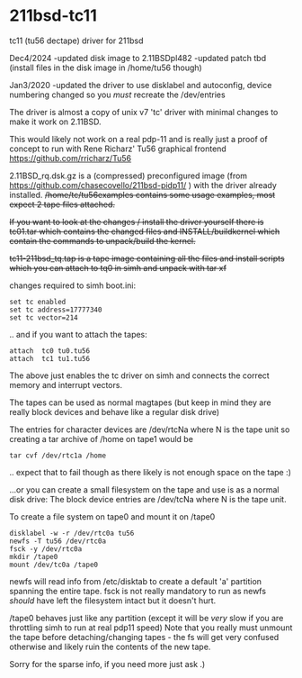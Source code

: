 # 211bsd-tc11
tc11 (tu56 dectape) driver for 211bsd

Dec4/2024
-updated disk image to 2.11BSDpl482
-updated patch tbd (install files in the disk image in /home/tu56 though) 

Jan3/2020
-updated the driver to use disklabel and autoconfig, device numbering changed so you *must* recreate the /dev/entries


The driver is almost a copy of unix v7 'tc' driver with minimal changes to make it work on 2.11BSD.

This would likely not work on a real pdp-11 and is really just a proof of concept to run with 
Rene Richarz' Tu56 graphical frontend https://github.com/rricharz/Tu56

2.11BSD_rq.dsk.gz is a (compressed) preconfigured image  (from https://github.com/chasecovello/211bsd-pidp11/ ) 
with the driver already installed.
~~/home/tc/tu56examples contains some usage examples, most expect 2 tape files attached.~~

~~If you want to look at the changes / install the driver yourself there is tc01.tar which contains the changed files
and INSTALL/buildkernel which contain the commands to unpack/build the kernel.~~

~~tc11-211bsd_tq.tap is a tape image containing all the files and install scripts which you can 
attach to tq0 in simh and unpack with tar xf~~

changes required to simh boot.ini:  
```
set tc enabled  
set tc address=17777340  
set tc vector=214  
```
.. and if you want to attach the tapes:  
```
attach  tc0 tu0.tu56  
attach  tc1 tu1.tu56  
```
The above just enables the tc driver on simh and connects the correct memory and interrupt vectors.

The tapes can be used as normal magtapes (but keep in mind they are really block devices and behave like a 
regular disk drive)

The  entries for character devices are /dev/rtcNa where N is the tape unit so creating a tar archive of /home on tape1 would be
```
tar cvf /dev/rtc1a /home
```
.. expect that to fail though as there likely is not enough space on the tape :)

...or you can create a small filesystem on the tape and use is as a normal disk drive:
The block device entries are /dev/tcNa where N is the tape unit.

To create a file system on tape0 and mount it on /tape0
```
disklabel -w -r /dev/rtc0a tu56  
newfs -T tu56 /dev/rtc0a  
fsck -y /dev/rtc0a  
mkdir /tape0  
mount /dev/tc0a /tape0  
```
newfs will read info from /etc/disktab to create a default 'a' partition spanning the entire tape.
fsck is not really mandatory to run as newfs *should* have left the filesystem intact but it doesn't hurt.

/tape0 behaves just like any partition (except it will be *very* slow if you are throttling simh to run at real pdp11 speed)
Note that you really must unmount the tape before detaching/changing tapes - the fs will get very confused otherwise 
and likely ruin the contents of the new tape.



Sorry for the sparse info, if you need more just ask .) 
